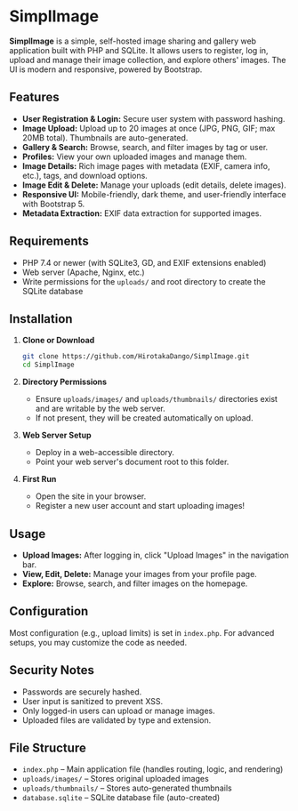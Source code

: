 # SimplImage

**SimplImage** is a simple, self-hosted image sharing and gallery web application built with PHP and SQLite. It allows users to register, log in, upload and manage their image collection, and explore others' images. The UI is modern and responsive, powered by Bootstrap.

## Features

- **User Registration & Login:** Secure user system with password hashing.
- **Image Upload:** Upload up to 20 images at once (JPG, PNG, GIF; max 20MB total). Thumbnails are auto-generated.
- **Gallery & Search:** Browse, search, and filter images by tag or user.
- **Profiles:** View your own uploaded images and manage them.
- **Image Details:** Rich image pages with metadata (EXIF, camera info, etc.), tags, and download options.
- **Image Edit & Delete:** Manage your uploads (edit details, delete images).
- **Responsive UI:** Mobile-friendly, dark theme, and user-friendly interface with Bootstrap 5.
- **Metadata Extraction:** EXIF data extraction for supported images.

## Requirements

- PHP 7.4 or newer (with SQLite3, GD, and EXIF extensions enabled)
- Web server (Apache, Nginx, etc.)
- Write permissions for the `uploads/` and root directory to create the SQLite database

## Installation

1. **Clone or Download**
    ```bash
    git clone https://github.com/HirotakaDango/SimplImage.git
    cd SimplImage
    ```

2. **Directory Permissions**
    - Ensure `uploads/images/` and `uploads/thumbnails/` directories exist and are writable by the web server.
    - If not present, they will be created automatically on upload.

3. **Web Server Setup**
    - Deploy in a web-accessible directory.
    - Point your web server's document root to this folder.

4. **First Run**
    - Open the site in your browser.
    - Register a new user account and start uploading images!

## Usage

- **Upload Images:** After logging in, click "Upload Images" in the navigation bar.
- **View, Edit, Delete:** Manage your images from your profile page.
- **Explore:** Browse, search, and filter images on the homepage.

## Configuration

Most configuration (e.g., upload limits) is set in `index.php`. For advanced setups, you may customize the code as needed.

## Security Notes

- Passwords are securely hashed.
- User input is sanitized to prevent XSS.
- Only logged-in users can upload or manage images.
- Uploaded files are validated by type and extension.

## File Structure

- `index.php` – Main application file (handles routing, logic, and rendering)
- `uploads/images/` – Stores original uploaded images
- `uploads/thumbnails/` – Stores auto-generated thumbnails
- `database.sqlite` – SQLite database file (auto-created)
